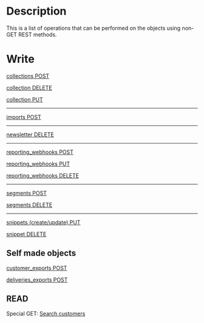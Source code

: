 # Description

This is a list of operations that can be performed on the objects using non-GET REST methods.

# Write

[collections POST](https://docs.customer.io/api/app/#operation/addCollection)

[collection DELETE](https://docs.customer.io/api/app/#operation/deleteCollection)

[collection PUT](https://docs.customer.io/api/app/#operation/updateCollection)

-------------------

[imports POST](https://docs.customer.io/api/app/#operation/import)

-------------------

[newsletter DELETE](https://docs.customer.io/api/app/#operation/deletetNewsletters)

-------------------

[reporting_webhooks POST](https://docs.customer.io/api/app/#operation/createWebhook)

[reporting_webhooks PUT](https://docs.customer.io/api/app/#operation/updateWebhook)

[reporting_webhooks DELETE](https://docs.customer.io/api/app/#operation/deleteWebhook)

-------------------

[segments POST](https://docs.customer.io/api/app/#operation/createManSegment)

[segments DELETE](https://docs.customer.io/api/app/#operation/deleteManSegment)

-------------------

[snippets (create/update) PUT](https://docs.customer.io/api/app/#operation/updateSnippets)

[snippet DELETE](https://docs.customer.io/api/app/#operation/deleteSnippet)


## Self made objects

[customer_exports POST](https://docs.customer.io/api/app/#operation/exportPeopleData)

[deliveries_exports POST](https://docs.customer.io/api/app/#operation/exportDeliveriesData)

## READ

Special GET:
[Search customers](https://docs.customer.io/api/app/#operation/getPeopleFilter)
